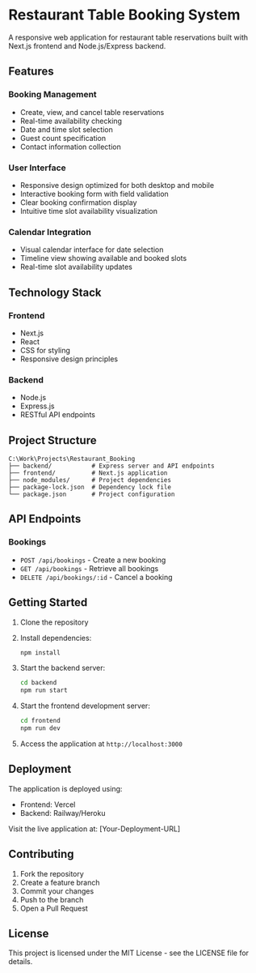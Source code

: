 # Restaurant Table Booking System

A responsive web application for restaurant table reservations built with Next.js frontend and Node.js/Express backend.

## Features

### Booking Management
- Create, view, and cancel table reservations
- Real-time availability checking
- Date and time slot selection
- Guest count specification
- Contact information collection

### User Interface
- Responsive design optimized for both desktop and mobile
- Interactive booking form with field validation
- Clear booking confirmation display
- Intuitive time slot availability visualization

### Calendar Integration
- Visual calendar interface for date selection
- Timeline view showing available and booked slots
- Real-time slot availability updates

## Technology Stack

### Frontend
- Next.js
- React
- CSS for styling
- Responsive design principles

### Backend
- Node.js
- Express.js
- RESTful API endpoints

## Project Structure
```
C:\Work\Projects\Restaurant_Booking
├── backend/           # Express server and API endpoints
├── frontend/          # Next.js application
├── node_modules/      # Project dependencies
├── package-lock.json  # Dependency lock file
└── package.json       # Project configuration
```

## API Endpoints

### Bookings
- `POST /api/bookings` - Create a new booking
- `GET /api/bookings` - Retrieve all bookings
- `DELETE /api/bookings/:id` - Cancel a booking

## Getting Started

1. Clone the repository
2. Install dependencies:
   ```bash
   npm install
   ```

3. Start the backend server:
   ```bash
   cd backend
   npm run start
   ```

4. Start the frontend development server:
   ```bash
   cd frontend
   npm run dev
   ```

5. Access the application at `http://localhost:3000`

## Deployment

The application is deployed using:
- Frontend: Vercel
- Backend: Railway/Heroku

Visit the live application at: [Your-Deployment-URL]

## Contributing

1. Fork the repository
2. Create a feature branch
3. Commit your changes
4. Push to the branch
5. Open a Pull Request

## License

This project is licensed under the MIT License - see the LICENSE file for details.
